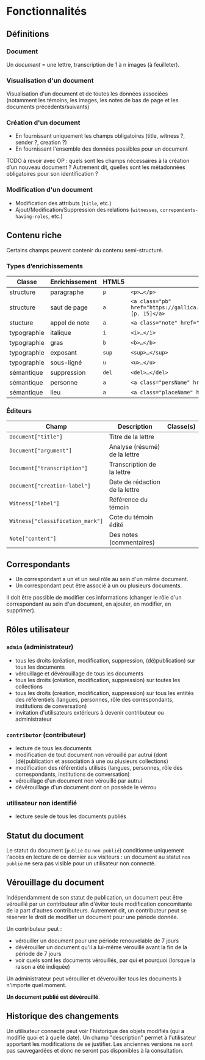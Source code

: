 # Fonctionnalités

## Définitions

### Document
Un *document* = une lettre, transcription de 1 à n images (à feuilleter).

### Visualisation d'un document
Visualisation d'un document et de toutes les données associées (notamment les témoins, les images, les notes de bas de page et les documents précédents/suivants)


### Création d'un document
* En fournissant uniquement les champs obligatoires (title, witness ?, sender ?, creation ?)
* En fournissant l'ensemble des données possibles pour un document

TODO à revoir avec OP : quels sont les champs nécessaires à la création d’un nouveau document ? Autrement dit, quelles sont les métadonnées obligatoires pour son identification ?

### Modification d'un document
* Modification des attributs (`title`, etc.)
* Ajout/Modification/Suppression des relations (`witnesses`, `correpondents-having-roles`, etc.)

## Contenu riche

Certains champs peuvent contenir du contenu semi-structuré.

### Types d’enrichissements

|Classe|Enrichissement|HTML5|Exemple|
|------|--------------|-----|-------|
|structure|paragraphe|`p`|`<p>…</p>`|
|structure|saut de page|`a`|`<a class="pb" href="https://gallica.bnf.fr/ark:/12148/bpt6k6227983s/f61">[p. 15]</a>`|
|stucture|appel de note|`a`|`<a class="note" href="#76">[note]</a>`|
|typographie|italique|`i`|`<i>…</i>`|
|typographie|gras|`b`|`<b>…</b>`|
|typographie|exposant|`sup`|`<sup>…</sup>`|
|typographie|sous-ligné|`u`|`<u>…</u>`|
|sémantique|suppression|`del`|`<del>…</del>`|
|sémantique|personne|`a`|`<a class="persName" href="url">…</a>`|
|sémantique|lieu|`a`|`<a class="placeName" href="url">…</a>`|


### Éditeurs

|Champ|Description|Classe(s)|
|-----|-----------|------|
|`Document["title"]`|Titre de la lettre||
|`Document["argument"]`|Analyse (résumé) de la lettre||
|`Document["transcription"]`|Transcription de la lettre||
|`Document["creation-label"]`|Date de rédaction de la lettre||
|`Witness["label"]`|Référence du témoin||
|`Witness["classification_mark"]`|Cote du témoin édité||
|`Note["content"]`|Des notes (commentaires)||


## Correspondants

* Un correspondant a un et un seul rôle au sein d'un même document.
* Un correspondant peut être associé à un ou plusieurs documents.

Il doit être possible de modifier ces informations (changer le rôle d'un correspondant au sein d'un document, en ajouter, en modifier, en supprimer).

## Rôles utilisateur

### `admin` (administrateur)
* tous les droits  (création, modification, suppression, (dé)publication) sur tous les documents
* vérouillage et dévérouillage de tous les documents
* tous les droits (création, modification, suppression) sur toutes les collections
* tous les droits  (création, modification, suppression) sur tous les entités des référentiels (langues, personnes, rôle des correspondants, institutions de conversation)
* invitation d'utilisateurs extérieurs à devenir contributeur ou administrateur

### `contributor` (contributeur)
* lecture de tous les documents
* modification de tout document non vérouillé par autrui (dont (dé)publication et association à une ou plusieurs collections)
* modification des référentiels utilisés (langues, personnes, rôle des correspondants, institutions de conversation)
* vérouillage d'un document non vérouillé par autrui
* dévérouillage d'un document dont on possède le vérrou

### utilisateur non identifié
  * lecture seule de tous les documents publiés

## Statut du document
Le statut du document (`publié` ou `non publié`) conditionne uniquement l'accès en lecture de ce dernier aux visiteurs : un document au statut `non publié` ne sera pas visible pour un utilisateur non connecté.

## Vérouillage du document
Indépendamment de son statut de publication, un document peut être vérouillé par un contributeur afin d'éviter toute modification concomitante de la part d'autres contributeurs. Autrement dit, un contributeur peut se réserver le droit de modifier un document pour une période donnée.

Un contributeur peut :
- vérouiller un document pour une période renouvelable de 7 jours
- dévérouiller un document qu'il a lui-même vérouillé avant la fin de la période de 7 jours
- voir quels sont les documents vérouillés, par qui et pourquoi (lorsque la raison a été indiquée)

Un administrateur peut vérouiller et déverouiller tous les documents à n'importe quel moment.

**Un document publié est dévérouillé**.

## Historique des changements

Un utilisateur connecté peut voir l'historique des objets modifiés (qui a modifié quoi et à quelle date). Un champ "description" permet à l'utilisateur apportant les modifications de se justifier.
Les anciennes versions ne sont pas sauvegardées et donc ne seront pas disponibles à la consultation.
